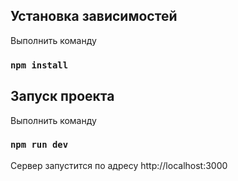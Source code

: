 ## Установка зависимостей

Выполнить команду

### `npm install`

## Запуск проекта

Выполнить команду

### `npm run dev`

Сервер запустится по адресу http://localhost:3000